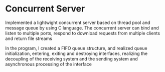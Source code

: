 # Concurrent Server

Implemented a lightwight concurrent server based on thread pool and message queue by using C language. The concurrent server can bind and listen to multiple ports, respond to download requests from multiple clients and return file streams

In the program, I created a FIFO queue structure, and realized queue initialization, entering, exiting and destroying interfaces, realizing the decoupling of the receiving system and the sending system and asynchronous processing of the interface
